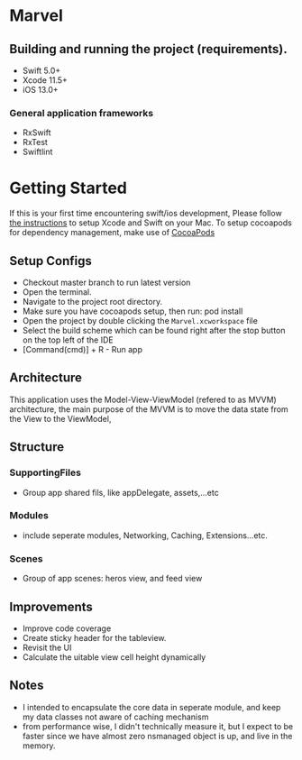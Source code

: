 # Marvel

## Building and running the project (requirements).
* Swift 5.0+
* Xcode 11.5+
* iOS 13.0+

### General application frameworks
- RxSwift
- RxTest
- Swiftlint
# Getting Started
If this is your first time encountering swift/ios development,
Please follow [the instructions](https://developer.apple.com/support/xcode/) to setup Xcode and Swift on your Mac.
To setup cocoapods for dependency management, make use of [CocoaPods](https://guides.cocoapods.org/using/getting-started.html#getting-started)

## Setup Configs
- Checkout master branch to run latest version
- Open the terminal.
- Navigate to the project root directory.
- Make sure you have cocoapods setup, then run: pod install
- Open the project by double clicking the `Marvel.xcworkspace` file
- Select the build scheme which can be found right after the stop button on the top left of the IDE
- [Command(cmd)] + R - Run app

## Architecture
This application uses the Model-View-ViewModel (refered to as MVVM) architecture,
the main purpose of the MVVM is to move the data state from the View to the ViewModel, 


## Structure

### SupportingFiles
- Group app shared fils, like appDelegate, assets,...etc

### Modules
- include seperate modules, Networking, Caching, Extensions...etc.

### Scenes
- Group of app scenes: heros view, and feed view
 
 ## Improvements

 * Improve code coverage
 * Create sticky header for the tableview.
 * Revisit the UI
 * Calculate the uitable view cell height dynamically
 
 ## Notes
 -  I intended to encapsulate the core data in seperate module, and keep my data classes not aware of caching mechanism 
 -  from performance wise, I didn't technically measure it, but I expect to be faster since we have almost zero nsmanaged object is up, 
 and live in the memory.
 
